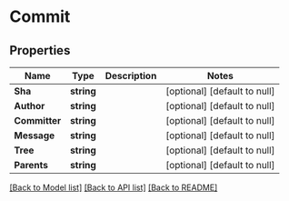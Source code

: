 # Commit

## Properties
Name | Type | Description | Notes
------------ | ------------- | ------------- | -------------
**Sha** | **string** |  | [optional] [default to null]
**Author** | **string** |  | [optional] [default to null]
**Committer** | **string** |  | [optional] [default to null]
**Message** | **string** |  | [optional] [default to null]
**Tree** | **string** |  | [optional] [default to null]
**Parents** | **string** |  | [optional] [default to null]

[[Back to Model list]](../README.md#documentation-for-models) [[Back to API list]](../README.md#documentation-for-api-endpoints) [[Back to README]](../README.md)


